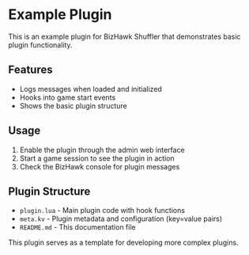 # Example Plugin

This is an example plugin for BizHawk Shuffler that demonstrates basic plugin functionality.

## Features

- Logs messages when loaded and initialized
- Hooks into game start events
- Shows the basic plugin structure

## Usage

1. Enable the plugin through the admin web interface
2. Start a game session to see the plugin in action
3. Check the BizHawk console for plugin messages

## Plugin Structure

- `plugin.lua` - Main plugin code with hook functions
- `meta.kv` - Plugin metadata and configuration (key=value pairs)
- `README.md` - This documentation file

This plugin serves as a template for developing more complex plugins.
